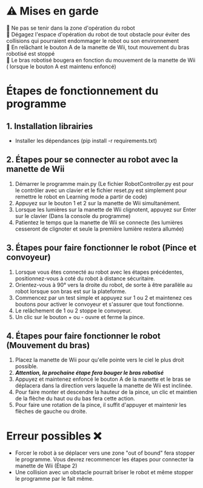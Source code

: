 
# :warning: **Mises en garde**

:no_entry_sign: Ne pas se tenir dans la zone d'opération du robot  
:no_entry_sign: Dégagez l'espace d'opération du robot de tout obstacle pour éviter des collisions qui pourraient endommager le robot ou son environnement   
:no_entry_sign: En relâchant le bouton A de la manette de Wii, tout mouvement du bras robotisé est stoppé     
:no_entry_sign: Le bras robotisé bougera en fonction du mouvement de la manette de Wii ( lorsque le bouton A est maintenu enfoncé)    
# Étapes de fonctionnement du programme
## 1. Installation librairies
- Installer les dépendances (pip install -r requirements.txt)



## 2. Étapes pour se connecter au robot avec la manette de Wii

1. Démarrer le programme main.py (Le fichier RobotController.py est pour le contrôler avec un clavier et le fichier reset.py est simplement pour remettre le robot en Learning mode a partir de code)
2. Appuyez sur le bouton 1 et 2 sur la manette de Wii simultanément.
3. Lorsque les lumières sur la manette de Wii clignotent, appuyez sur Enter sur le clavier (Dans la console du programme)
4. Patientez le temps que la manette de Wii se connecte (les lumières cesseront de clignoter et seule la première lumière restera allumée)


## 3. Étapes pour faire fonctionner le robot (Pince et convoyeur)
1. Lorsque vous êtes connecté au robot avec les étapes précédentes, positionnez-vous à coté du robot à distance sécuritaire.
2. Orientez-vous à 90° vers la droite du robot, de sorte à être parallèle au robot lorsque son bras est sur la plateforme.
3. Commencez par un test simple et appuyez sur 1 ou 2 et maintenez ces boutons pour activer le convoyeur et s'assurer que tout fonctionne.
4. Le relâchement de 1 ou 2 stoppe le convoyeur.
5. Un clic sur le bouton + ou - ouvre et ferme la pince.
## 4. Étapes pour faire fonctionner le robot (Mouvement du bras)
1. Placez la manette de Wii pour qu'elle pointe vers le ciel le plus droit possible.
2. ***Attention, la prochaine étape fera bouger le bras robotisé***
3. Appuyez et maintenez enfoncé le bouton A de la manette et le bras se déplacera dans la direction vers laquelle la manette de Wii est inclinée.
4. Pour faire monter et descendre la hauteur de la pince, un clic et maintien de la flèche du haut ou du bas fera cette action.
5. Pour faire une rotation de la pince, il suffit d'appuyer et maintenir les flèches de gauche ou droite.
# Erreur possibles :x:
- Forcer le robot à se déplacer vers une zone "out of bound" fera stopper le programme. Vous devrez recommencer les étapes pour connecter la manette de Wii (Étape 2)
- Une collision avec un obstacle pourrait briser le robot et même stopper le programme par le fait même.

   




    
